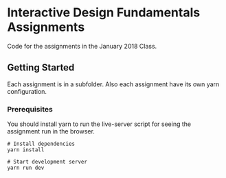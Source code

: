 # Interactive Design Fundamentals Assignments

Code for the assignments in the January 2018 Class.

## Getting Started

Each assignment is in a subfolder. Also each assignment have its own yarn configuration.

### Prerequisites

You should install yarn to run the live-server script for seeing the assignment run in the browser.

```
# Install dependencies
yarn install

# Start development server
yarn run dev
```

